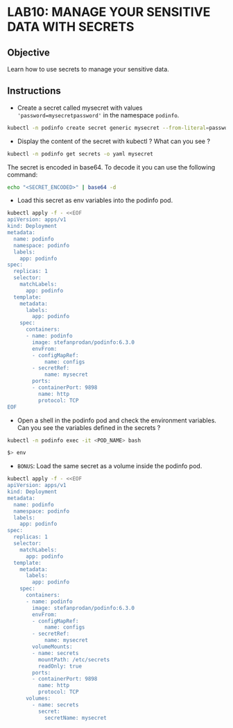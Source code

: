 # LAB10: MANAGE YOUR SENSITIVE DATA WITH SECRETS

## Objective

Learn how to use secrets to manage your sensitive data.

## Instructions

- Create a secret called mysecret with values `'password=mysecretpassword'` in the namespace `podinfo`.

```bash
kubectl -n podinfo create secret generic mysecret --from-literal=password=mysecretpassword
```

- Display the content of the secret with kubectl ? What can you see ?

```bash
kubectl -n podinfo get secrets -o yaml mysecret
```

The secret is encoded in base64. To decode it you can use the following command:

```bash
echo "<SECRET_ENCODED>" | base64 -d
```

- Load this secret as env variables into the podinfo pod.

```bash
kubectl apply -f - <<EOF
apiVersion: apps/v1
kind: Deployment
metadata:
  name: podinfo
  namespace: podinfo
  labels:
    app: podinfo
spec:
  replicas: 1
  selector:
    matchLabels:
      app: podinfo
  template:
    metadata:
      labels:
        app: podinfo
    spec:
      containers:
      - name: podinfo
        image: stefanprodan/podinfo:6.3.0
        envFrom:
        - configMapRef:
            name: configs
        - secretRef:
            name: mysecret
        ports:
        - containerPort: 9898
          name: http
          protocol: TCP
EOF 
```

- Open a shell in the podinfo pod and check the environment variables. Can you see the variables defined in the secrets ?

```bash
kubectl -n podinfo exec -it <POD_NAME> bash

$> env
```

- `BONUS`: Load the same secret as a volume inside the podinfo pod.

```bash
kubectl apply -f - <<EOF
apiVersion: apps/v1
kind: Deployment
metadata:
  name: podinfo
  namespace: podinfo
  labels:
    app: podinfo
spec:
  replicas: 1
  selector:
    matchLabels:
      app: podinfo
  template:
    metadata:
      labels:
        app: podinfo
    spec:
      containers:
      - name: podinfo
        image: stefanprodan/podinfo:6.3.0
        envFrom:
        - configMapRef:
            name: configs
        - secretRef:
            name: mysecret
        volumeMounts:
        - name: secrets
          mountPath: /etc/secrets
          readOnly: true
        ports:
        - containerPort: 9898
          name: http
          protocol: TCP
      volumes:
        - name: secrets
          secret:
            secretName: mysecret
```
